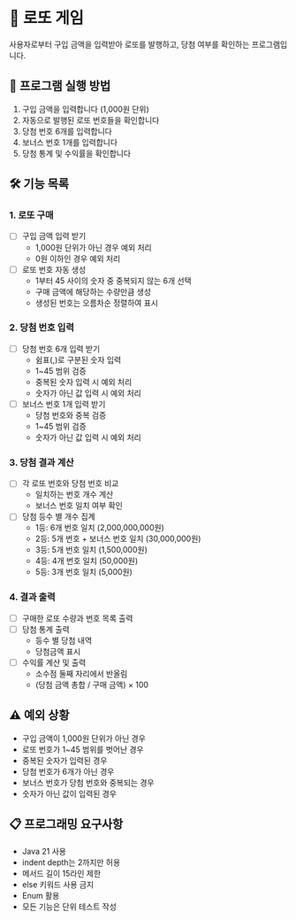 # 🎱 로또 게임
사용자로부터 구입 금액을 입력받아 로또를 발행하고, 당첨 여부를 확인하는 프로그램입니다.

## 🎯 프로그램 실행 방법
1. 구입 금액을 입력합니다 (1,000원 단위)
2. 자동으로 발행된 로또 번호들을 확인합니다
3. 당첨 번호 6개를 입력합니다
4. 보너스 번호 1개를 입력합니다
5. 당첨 통계 및 수익률을 확인합니다

## 🛠 기능 목록

### 1. 로또 구매
- [ ] 구입 금액 입력 받기
    - 1,000원 단위가 아닌 경우 예외 처리
    - 0원 이하인 경우 예외 처리
- [ ] 로또 번호 자동 생성
    - 1부터 45 사이의 숫자 중 중복되지 않는 6개 선택
    - 구매 금액에 해당하는 수량만큼 생성
    - 생성된 번호는 오름차순 정렬하여 표시

### 2. 당첨 번호 입력
- [ ] 당첨 번호 6개 입력 받기
    - 쉼표(,)로 구분된 숫자 입력
    - 1~45 범위 검증
    - 중복된 숫자 입력 시 예외 처리
    - 숫자가 아닌 값 입력 시 예외 처리
- [ ] 보너스 번호 1개 입력 받기
    - 당첨 번호와 중복 검증
    - 1~45 범위 검증
    - 숫자가 아닌 값 입력 시 예외 처리

### 3. 당첨 결과 계산
- [ ] 각 로또 번호와 당첨 번호 비교
    - 일치하는 번호 개수 계산
    - 보너스 번호 일치 여부 확인
- [ ] 당첨 등수 별 개수 집계
    - 1등: 6개 번호 일치 (2,000,000,000원)
    - 2등: 5개 번호 + 보너스 번호 일치 (30,000,000원)
    - 3등: 5개 번호 일치 (1,500,000원)
    - 4등: 4개 번호 일치 (50,000원)
    - 5등: 3개 번호 일치 (5,000원)

### 4. 결과 출력
- [ ] 구매한 로또 수량과 번호 목록 출력
- [ ] 당첨 통계 출력
    - 등수 별 당첨 내역
    - 당첨금액 표시
- [ ] 수익률 계산 및 출력
    - 소수점 둘째 자리에서 반올림
    - (당첨 금액 총합 / 구매 금액) × 100

## ⚠️ 예외 상황
- 구입 금액이 1,000원 단위가 아닌 경우
- 로또 번호가 1~45 범위를 벗어난 경우
- 중복된 숫자가 입력된 경우
- 당첨 번호가 6개가 아닌 경우
- 보너스 번호가 당첨 번호와 중복되는 경우
- 숫자가 아닌 값이 입력된 경우

## 📋 프로그래밍 요구사항
- Java 21 사용
- indent depth는 2까지만 허용
- 메서드 길이 15라인 제한
- else 키워드 사용 금지
- Enum 활용
- 모든 기능은 단위 테스트 작성